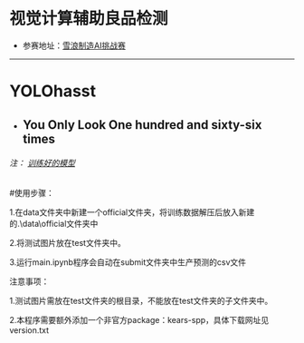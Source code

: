 # 视觉计算辅助良品检测

- 参赛地址：[雪浪制造AI挑战赛](https://tianchi.aliyun.com/competition/introduction.htm?spm=a2c22.11695015.1131732.1.4ea25275NNvZuf&raceId=231666) 


----------

# YOLOhasst


  - ##  You Only Look One hundred and sixty-six times
  


 ###### 注： [训练好的模型]()




  






#使用步骤：

1.在data文件夹中新建一个official文件夹，将训练数据解压后放入新建的.\data\official文件夹中

2.将测试图片放在test文件夹中。

3.运行main.ipynb程序会自动在submit文件夹中生产预测的csv文件



注意事项：

1.测试图片需放在test文件夹的根目录，不能放在test文件夹的子文件夹中。

2.本程序需要额外添加一个非官方package：kears-spp，具体下载网址见version.txt
